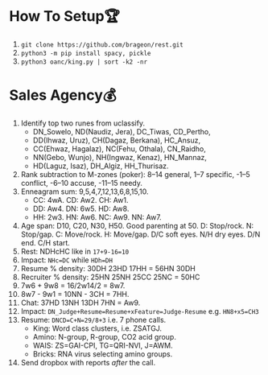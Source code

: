 # How To Setup🏆
1. ```git clone https://github.com/brageon/rest.git```
2. ```python3 -m pip install spacy, pickle```
3. ```python3 oanc/king.py | sort -k2 -nr```

# Sales Agency💰
1. Identify top two runes from uclassify.
   * DN_Sowelo, ND(Naudiz, Jera), DC_Tiwas, CD_Pertho,
   * DD(Ihwaz, Uruz), CH(Dagaz, Berkana), HC_Ansuz,
   * CC(Ehwaz, Hagalaz), NC(Fehu, Othala), CN_Raidho,
   * NN(Gebo, Wunjo), NH(Ingwaz, Kenaz), HN_Mannaz,
   * HD(Laguz, Isaz), DH_Algiz, HH_Thurisaz.
1. Rank subtraction to M-zones (poker): 8–14 general, 1–7 specific, -1–5 conflict, -6–10 accuse, -11–15 needy.
2. Enneagram sum: 9,5,4,7,12,13,6,8,15,10.
   * CC: 4wA. CD: Aw2. CH: Aw1.
   * DD: Aw4. DN: 6w5. HD: Aw8.
   * HH: 2w3. HN: Aw6. NC: Aw9. NN: Aw7.
3. Age span: D10, C20, N30, H50. Good parenting at 50. D: Stop/rock. N: Stop/gap. C: Move/rock. H: Move/gap. D/C soft eyes. N/H dry eyes. D/N end. C/H start.
4. Rest: NDHcHC like in ```17+9-16=10```
10. Impact: ```NHc=DC``` while ```HDh=DH```
8. Resume % density: 30DH 23HD 17HH = 56HN 30DH
9. Recruiter % density: 25HN 25NH 25CC 25NC = 50HC 
10. 7w6 + 9w8 = 16/2w14/2 = 8w7.
11. 8w7 - 9w1 = 10NN - 3CH = 7HH. 
12. Chat: 37HD 13NH 13DH 7HN = Aw9.
13. Impact: ```DN_Judge+Resume=Resume+xFeature=Judge-Resume``` e.g. ```HN8+x5=CH3```
15. Resume: ```DNCD=C+N=29/8+3``` i.e. 7 phone calls.
    * King: Word class clusters, i.e. ZSATGJ.
    * Amino: N-group, R-group, CO2 acid group.
    * WAIS: ZS=GAI-CPI, TG=QRI-NVI, J=AWM.
    * Bricks: RNA virus selecting amino groups.
14. Send dropbox with reports *after* the call.
